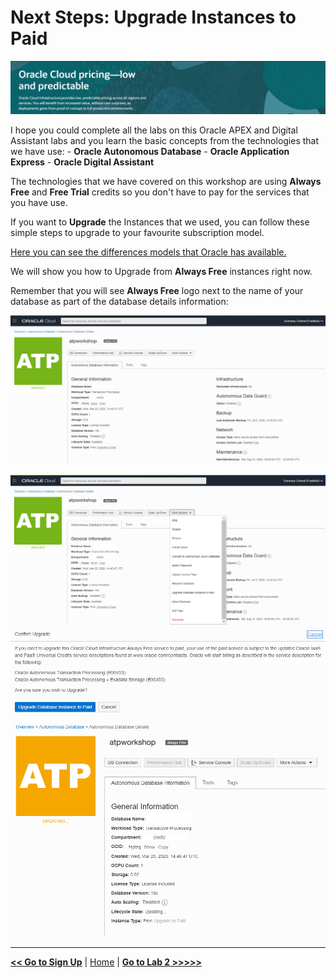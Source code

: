 # Next Steps: Upgrade Instances to Paid

![Oracle Cloud Pricing](../images/next_banner.png)

I hope you could complete all the labs on this Oracle APEX and Digital Assistant labs and you learn the basic concepts from the technologies that we have use:
    - **Oracle Autonomous Database**
    - **Oracle Application Express**
    - **Oracle Digital Assistant**

The technologies that we have covered on this workshop are using **Always Free** and **Free Trial** credits so you don't have to pay for the services that you have use.

If you want to **Upgrade** the Instances that we used, you can follow these simple steps to upgrade to your favourite subscription model.

[Here you can see the differences models that Oracle has available.](https://www.oracle.com/ie/cloud/pricing.html)

We will show you how to Upgrade from **Always Free** instances right now.

Remember that you will see **Always Free** logo next to the name of your database as part of the database details information:

![Always Free Database Details](../images/always_free_upgrade.png)


![Always Free Database Details More Actions](../images/always_free_upgrade_actions.png)
![Always Free Database Details Confirmation](../images/always_free_upgrade_confirmation.png)
![Always Free Database Details Confirmation Updating](../images/always_free_upgrade_confirmation_updating.png)


---

[**<< Go to Sign Up**](../lab0/README.md) | [Home](../README.md) | [**Go to Lab 2 >>>>>**](../lab2/README.md)